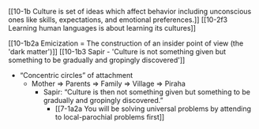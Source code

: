 [[10-1b Culture is set of ideas which affect behavior including unconscious ones like skills, expectations, and emotional preferences.]]
[[10-2f3 Learning human languages is about learning its cultures]]

[[10-1b2a Emicization = The construction of an insider point of view (the 'dark matter')]]
[[10-1b3 Sapir - 'Culture is not something given but something to be gradually and gropingly discovered']]

- “Concentric circles” of attachment
    - Mother ⇒ Parents ⇒ Family ⇒ Village ⇒ Piraha
	    - Sapir: “Culture is then not something given but something to be gradually and gropingly discovered.”
		    - [[7-1a2a You will be solving universal problems by attending to local-parochial problems first]]

